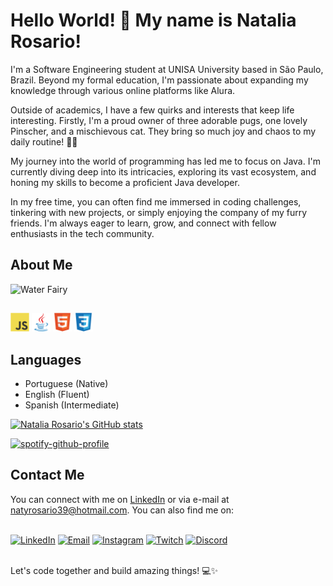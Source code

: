 # Hello World! 👋 My name is Natalia Rosario!

I'm a Software Engineering student at UNISA University based in São Paulo, Brazil. Beyond my formal education, I'm passionate about expanding my knowledge through various online platforms like Alura.

Outside of academics, I have a few quirks and interests that keep life interesting. Firstly, I'm a proud owner of three adorable pugs, one lovely Pinscher, and a mischievous cat. They bring so much joy and chaos to my daily routine! 🐶😺

My journey into the world of programming has led me to focus on Java. I'm currently diving deep into its intricacies, exploring its vast ecosystem, and honing my skills to become a proficient Java developer.

In my free time, you can often find me immersed in coding challenges, tinkering with new projects, or simply enjoying the company of my furry friends. I'm always eager to learn, grow, and connect with fellow enthusiasts in the tech community.

## About Me


<img src="https://media1.tenor.com/m/Ob5P5AnupFkAAAAC/blue-silvermist.gif" alt="Water Fairy">


## 

<p>
  <img src="https://raw.githubusercontent.com/devicons/devicon/master/icons/javascript/javascript-original.svg" alt="JavaScript" height="30" style="display: inline;"> 
  <img src="https://raw.githubusercontent.com/devicons/devicon/master/icons/java/java-original.svg" alt="Java" height="30" style="display: inline;"> 
  <img src="https://raw.githubusercontent.com/devicons/devicon/master/icons/html5/html5-original.svg" alt="HTML5" height="30" style="display: inline;"> 
  <img src="https://raw.githubusercontent.com/devicons/devicon/master/icons/css3/css3-original.svg" alt="CSS3" height="30" style="display: inline;"> 
</p>



## Languages

- Portuguese (Native)
- English (Fluent)
- Spanish (Intermediate)

[![Natalia Rosario's GitHub stats](https://github-readme-stats.vercel.app/api?username=rxsrio&show_icons=true&theme=radical)](https://github.com/seu_nome_de_usuário)

[![spotify-github-profile](https://spotify-github-profile.vercel.app/api/view?uid=12174583448&cover_image=true&theme=default&show_offline=false&background_color=121212&interchange=true&bar_color_cover=false)](https://spotify-github-profile.vercel.app/api/view?uid=12174583448&redirect=true)



## Contact Me

You can connect with me on [LinkedIn](https://www.linkedin.com/in/nataliarosario) or via e-mail at natyrosario39@hotmail.com. You can also find me on:
<br>
<br>
</div
        <div class="contact-icons">
            <a href="https://www.linkedin.com/in/nataliarosario" target="_blank"><img src="https://img.icons8.com/color/48/000000/linkedin.png" alt="LinkedIn"></a>
            <a href="mailto:natyrosario39@hotmail.com" target="_blank"><img src="https://img.icons8.com/color/48/000000/microsoft-outlook-2019.png" alt="Email"></a>
            <a href="https://www.instagram.com/rxsrio/" target="_blank"><img src="https://img.icons8.com/color/48/000000/instagram-new--v1.png" alt="Instagram"></a>
            <a href="https://www.twitch.tv/natyrosario_" target="_blank"><img src="https://img.icons8.com/color/48/000000/twitch.png" alt="Twitch"></a>
            <a href="https://discord.com/channels/@nataliarosario" target="_blank"><img src="https://img.icons8.com/color/48/000000/discord-logo.png" alt="Discord">

  </a>
  <br>
  <br>
       </div>
    </div>
    <p>Let's code together and build amazing things! 💻✨</p>


    

